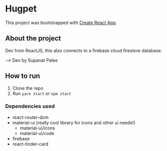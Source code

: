 # Hugpet

This project was bootstrapped with [Create React App](https://github.com/facebook/create-react-app).

## About the project

Dev from ReactJS, this also connects to a firebase cloud firestore database.

--> Dev by Supanat Palee
## How to run

1. Clone the repo
2. Run `yarn start` or `npm start`


### Dependencies used
* react-router-dom
* material-ui (really cool library for icons and other ui needs!)
    * material-ui/icons
    * material-ui/code
* firebase
* react-tinder-card

